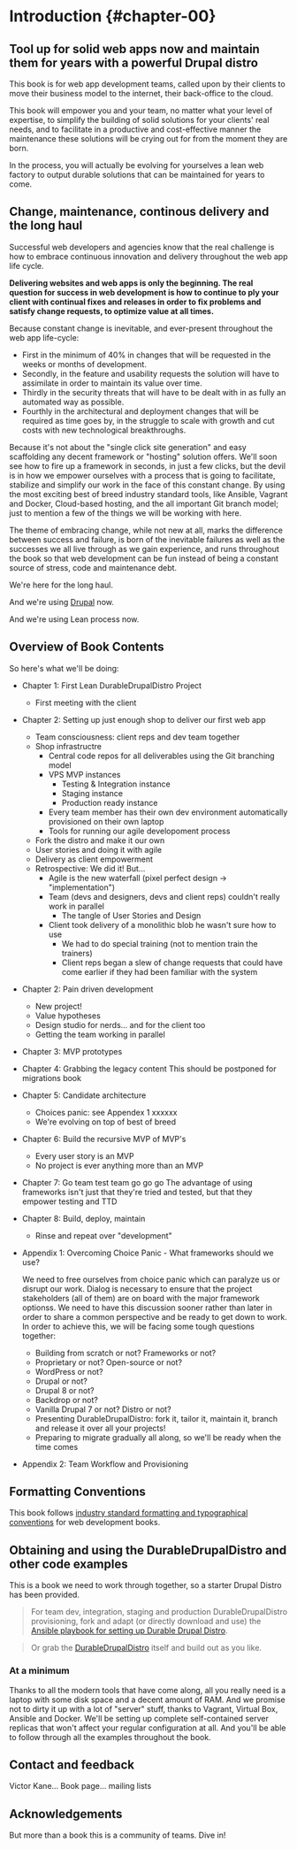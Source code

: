 # Introduction {#chapter-00}

## Tool up for solid web apps now and maintain them for years with a powerful Drupal distro

This book is for web app development teams, called upon by their clients to move their business model to the internet, their back-office to the cloud.

This book will empower you and your team, no matter what your level of expertise, to simplify the building of solid solutions for your clients' real needs, and to facilitate in a productive and cost-effective manner the maintenance these solutions will be crying out for from the moment they are born.

In the process, you will actually be evolving for yourselves a lean web factory to output durable solutions that can be maintained for years to come.

## Change, maintenance, continous delivery and the long haul

Successful web developers and agencies know that the real challenge is how to embrace continuous innovation and delivery throughout the web app life cycle.

**Delivering websites and web apps is only the beginning. The real question for success in web development is how to continue to ply your client with continual fixes and releases in order to fix problems and satisfy change requests, to optimize value at all times.**

Because constant change is inevitable, and ever-present throughout the web app life-cycle: 

* First in the minimum of 40% in changes that will be requested in the weeks or months of development.
* Secondly, in the feature and usability requests the solution will have to assimilate in order to maintain its value over time.
* Thirdly in the security threats that will have to be dealt with in as fully an automated way as possible.
* Fourthly in the architectural and deployment changes that will be required as time goes by, in the struggle to scale with growth and cut costs with new technological breakthroughs.

Because it's not about the "single click site generation" and easy scaffolding any decent framework or "hosting" solution offers. We'll soon see how to fire up a framework in seconds, in just a few clicks, but the devil is in how we empower ourselves with a process that is going to facilitate, stabilize and simplify our work in the face of this constant change. By using the most exciting best of breed industry standard tools, like Ansible, Vagrant and Docker, Cloud-based hosting, and the all important Git branch model; just to mention a few of the things we will be working with here.

The theme of embracing change, while not new at all, marks the difference between success and failure, is born of the inevitable failures as well as the successes we all live through as we gain experience, and runs throughout the book so that web development can be fun instead of being a constant source of stress, code and maintenance debt.

We're here for the long haul.

And we're using [Drupal](https://www.drupal.org/) now.

And we're using Lean process now. 

## Overview of Book Contents

So here's what we'll be doing:

* Chapter 1: First Lean DurableDrupalDistro Project
  * First meeting with the client

* Chapter 2: Setting up just enough shop to deliver our first web app
  * Team consciousness: client reps and dev team together
  * Shop infrastructre
    * Central code repos for all deliverables using the Git branching model
    * VPS MVP instances
      * Testing & Integration instance
      * Staging instance
      * Production ready instance  
    * Every team member has their own dev environment automatically provisioned on their own laptop
    * Tools for running our agile developoment process
  * Fork the distro and make it our own
  * User stories and doing it with agile
  * Delivery as client empowerment
  * Retrospective: We did it! But...
    * Agile is the new waterfall (pixel perfect design -> "implementation")
    * Team (devs and designers, devs and client reps) couldn't really work in parallel
      * The tangle of User Stories and Design
    * Client took delivery of a monolithic blob he wasn't sure how to use
      * We had to do special training (not to mention train the trainers)
      * Client reps began a slew of change requests that could have come earlier if they had been familiar with the system
    
* Chapter 2: Pain driven development
  * New project!
  * Value hypotheses
  * Design studio for nerds... and for the client too
  * Getting the team working in parallel
  
* Chapter 3: MVP prototypes

* Chapter 4: Grabbing the legacy content
This should be postponed for migrations book

* Chapter 5: Candidate architecture
  * Choices panic: see Appendex 1 xxxxxx
  * We're evolving on top of best of breed

* Chapter 6: Build the recursive MVP of MVP's
  * Every user story is an MVP
  * No project is ever anything more than an MVP
  
* Chapter 7: Go team test team go go go
    The advantage of using frameworks isn't just that they're tried and tested, but that they empower testing and TTD
    
* Chapter 8: Build, deploy, maintain
  * Rinse and repeat over "development"

* Appendix 1: Overcoming Choice Panic - What frameworks should we use?
  
    We need to free ourselves from choice panic which can paralyze us or disrupt our work. Dialog is necessary to ensure that the project stakeholders (all of them) are on board with the major framework optionss. We need to have this discussion sooner rather than later in order to share a common perspective and be ready to get down to work. In order to achieve this, we will be facing some tough questions together:
    
  * Building from scratch or not? Frameworks or not?
  * Proprietary or not? Open-source or not?
  * WordPress or not?
  * Drupal or not?
  * Drupal 8 or not?
  * Backdrop or not?
  * Vanilla Drupal 7 or not? Distro or not?
  * Presenting DurableDrupalDistro: fork it, tailor it, maintain it, branch and release it over all your projects!
  * Preparing to migrate gradually all along, so we'll be ready when the time comes
 
 * Appendix 2: Team Workflow and Provisioning

## Formatting Conventions

This book follows [industry standard formatting and typographical conventions](https://leanpub.com/help/manual) for web development books. 

## Obtaining and using the DurableDrupalDistro and other code examples

This is a book we need to work through together, so a starter Drupal Distro has been provided. 

> For team dev, integration, staging and production DurableDrupalDistro provisioning, fork and adapt (or directly download and use) the [Ansible playbook for setting up Durable Drupal Distro](https://github.com/victorkane/ansible-vagrant-durable-drupal-distro).

> Or grab the [DurableDrupalDistro](https://github.com/victorkane/durable-drupal-distro) itself and build out as you like.

### At a minimum

Thanks to all the modern tools that have come along, all you really need is a laptop with some disk space and a decent amount of RAM. And we promise not to dirty it up with a lot of "server" stuff, thanks to Vagrant, Virtual Box, Ansible and Docker. We'll be setting up complete self-contained server replicas that won't affect your regular configuration at all. And you'll be able to follow through all the examples throughout the book.

## Contact and feedback
Victor Kane…
Book page...
mailing lists

## Acknowledgements


But more than a book this is a community of teams. Dive in!
